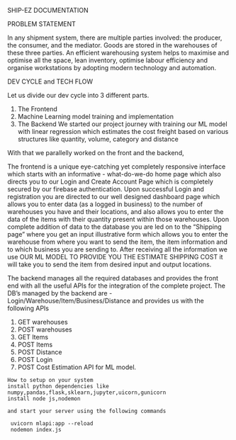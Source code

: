 SHIP-EZ DOCUMENTATION


PROBLEM STATEMENT

In any shipment system, there are multiple parties involved: the producer, the consumer, and the mediator. Goods are stored in the warehouses of these three parties. An efficient warehousing system helps to maximise and optimise all the space, lean inventory, optimise labour efficiency and organise workstations by adopting modern technology and automation.




DEV CYCLE and TECH FLOW

Let us divide our dev cycle into 3 different parts.
1. The Frontend
2. Machine Learning model training and implementation 
3. The Backend
We started our project journey with training our ML model with linear regression which estimates the cost freight based on various structures like quantity, volume, category and distance

With that we parallelly worked on the front and the backend,

The frontend is a unique eye-catching yet completely responsive interface which starts with an informative - what-do-we-do home page which also directs you to our Login and Create Account Page which is completely secured by our firebase authentication.
Upon successful Login and registration you are directed to our well designed dashboard page which allows you to enter data (as a logged in business) to the number of warehouses you have and their locations, and also allows you to enter the data of the items with their quantity present within those warehouses. Upon complete addition of data to the database you are led on to the “Shipping page” where you get an input illustrative form which allows you to enter the warehouse from where you want to send the item, the item information and to which business you are sending to.
After receiving all the information we use OUR ML MODEL TO PROVIDE YOU THE ESTIMATE SHIPPING COST it will take you to send the item from desired input and output locations.

The backend manages all the required databases and provides the front end with all the useful APIs for the integration of the complete project.
The DB’s managed by the backend are - Login/Warehouse/Item/Business/Distance and provides us with the following APIs
1. GET warehouses
2. POST warehouses
3. GET Items
4. POST Items
5. POST Distance 
6. POST Login 
7. POST Cost Estimation API for ML model. 

```
How to setup on your system 
install python dependencies like numpy,pandas,flask,sklearn,jupyter,uicorn,gunicorn
install node js,nodemon

and start your server using the following commands

 uvicorn mlapi:app --reload
 nodemon index.js
 ```


